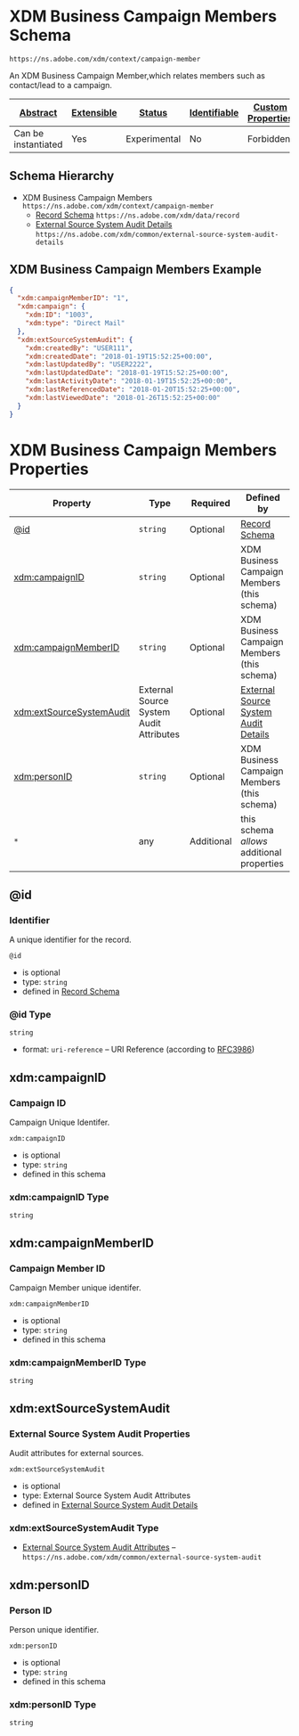 
# XDM Business Campaign Members Schema

```
https://ns.adobe.com/xdm/context/campaign-member
```

An XDM Business Campaign Member,which relates members such as contact/lead to a campaign.

| [Abstract](../../abstract.md) | [Extensible](../../extensions.md) | [Status](../../status.md) | [Identifiable](../../id.md) | [Custom Properties](../../extensions.md) | [Additional Properties](../../extensions.md) | Defined In |
|-------------------------------|-----------------------------------|---------------------------|-----------------------------|------------------------------------------|----------------------------------------------|------------|
| Can be instantiated | Yes | Experimental | No | Forbidden | Permitted | [classes/campaign-member.schema.json](classes/campaign-member.schema.json) |
## Schema Hierarchy

* XDM Business Campaign Members `https://ns.adobe.com/xdm/context/campaign-member`
  * [Record Schema](../behaviors/record.schema.md) `https://ns.adobe.com/xdm/data/record`
  * [External Source System Audit Details](../fieldgroups/shared/external-source-system-audit-details.schema.md) `https://ns.adobe.com/xdm/common/external-source-system-audit-details`


## XDM Business Campaign Members Example
```json
{
  "xdm:campaignMemberID": "1",
  "xdm:campaign": {
    "xdm:ID": "1003",
    "xdm:type": "Direct Mail"
  },
  "xdm:extSourceSystemAudit": {
    "xdm:createdBy": "USER111",
    "xdm:createdDate": "2018-01-19T15:52:25+00:00",
    "xdm:lastUpdatedBy": "USER2222",
    "xdm:lastUpdatedDate": "2018-01-19T15:52:25+00:00",
    "xdm:lastActivityDate": "2018-01-19T15:52:25+00:00",
    "xdm:lastReferencedDate": "2018-01-20T15:52:25+00:00",
    "xdm:lastViewedDate": "2018-01-26T15:52:25+00:00"
  }
}
```

# XDM Business Campaign Members Properties

| Property | Type | Required | Defined by |
|----------|------|----------|------------|
| [@id](#id) | `string` | Optional | [Record Schema](../behaviors/record.schema.md#id) |
| [xdm:campaignID](#xdmcampaignid) | `string` | Optional | XDM Business Campaign Members (this schema) |
| [xdm:campaignMemberID](#xdmcampaignmemberid) | `string` | Optional | XDM Business Campaign Members (this schema) |
| [xdm:extSourceSystemAudit](#xdmextsourcesystemaudit) | External Source System Audit Attributes | Optional | [External Source System Audit Details](../fieldgroups/shared/external-source-system-audit-details.schema.md#xdmextsourcesystemaudit) |
| [xdm:personID](#xdmpersonid) | `string` | Optional | XDM Business Campaign Members (this schema) |
| `*` | any | Additional | this schema *allows* additional properties |

## @id
### Identifier

A unique identifier for the record.

`@id`
* is optional
* type: `string`
* defined in [Record Schema](../behaviors/record.schema.md#id)

### @id Type


`string`
* format: `uri-reference` – URI Reference (according to [RFC3986](https://tools.ietf.org/html/rfc3986))






## xdm:campaignID
### Campaign ID

Campaign Unique Identifer.

`xdm:campaignID`
* is optional
* type: `string`
* defined in this schema

### xdm:campaignID Type


`string`






## xdm:campaignMemberID
### Campaign Member ID

Campaign Member unique identifer.

`xdm:campaignMemberID`
* is optional
* type: `string`
* defined in this schema

### xdm:campaignMemberID Type


`string`






## xdm:extSourceSystemAudit
### External Source System Audit Properties

Audit attributes for external sources.

`xdm:extSourceSystemAudit`
* is optional
* type: External Source System Audit Attributes
* defined in [External Source System Audit Details](../fieldgroups/shared/external-source-system-audit-details.schema.md#xdmextsourcesystemaudit)

### xdm:extSourceSystemAudit Type


* [External Source System Audit Attributes](../datatypes/auditing/external-source-system-audit.schema.md) – `https://ns.adobe.com/xdm/common/external-source-system-audit`





## xdm:personID
### Person ID

Person unique identifier.

`xdm:personID`
* is optional
* type: `string`
* defined in this schema

### xdm:personID Type


`string`





